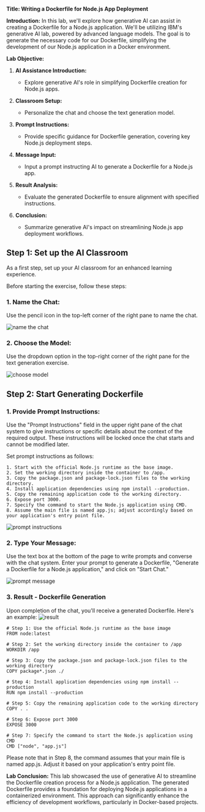 **Title: Writing a Dockerfile for Node.js App Deployment**

**Introduction:**
In this lab, we'll explore how generative AI can assist in creating a Dockerfile for a Node.js application. We'll be utilizing IBM's generative AI lab, powered by advanced language models. The goal is to generate the necessary code for our Dockerfile, simplifying the development of our Node.js application in a Docker environment.

**Lab Objective:**

1. **AI Assistance Introduction:**
   - Explore generative AI's role in simplifying Dockerfile creation for Node.js apps.

2. **Classroom Setup:**
   - Personalize the chat and choose the text generation model.

3. **Prompt Instructions:**
   - Provide specific guidance for Dockerfile generation, covering key Node.js deployment steps.

4. **Message Input:**
   - Input a prompt instructing AI to generate a Dockerfile for a Node.js app.

5. **Result Analysis:**
   - Evaluate the generated Dockerfile to ensure alignment with specified instructions.

6. **Conclusion:**
   - Summarize generative AI's impact on streamlining Node.js app deployment workflows.


## Step 1: Set up the AI Classroom
As a first step, set up your AI classroom for an enhanced learning experience.

Before starting the exercise, follow these steps:

### 1. Name the Chat:
Use the pencil icon in the top-left corner of the right pane to name the chat.

<img src="./images/chat_name" alt="name the chat">

### 2. Choose the Model:
Use the dropdown option in the top-right corner of the right pane for the text generation exercise.

<img src="./images/choose_model" alt="choose model">


## Step 2: Start Generating Dockerfile

### 1. Provide Prompt Instructions:
Use the "Prompt Instructions" field in the upper right pane of the chat system to give instructions or specific details about the context of the required output. These instructions will be locked once the chat starts and cannot be modified later.

Set prompt instructions as follows:
```
1. Start with the official Node.js runtime as the base image.
2. Set the working directory inside the container to /app.
3. Copy the package.json and package-lock.json files to the working directory.
4. Install application dependencies using npm install --production.
5. Copy the remaining application code to the working directory.
6. Expose port 3000.
7. Specify the command to start the Node.js application using CMD.
8. Assume the main file is named app.js; adjust accordingly based on your application's entry point file.
```

<img src="./images/prompt_instructions" alt="prompt instructions">


### 2. Type Your Message:
Use the text box at the bottom of the page to write prompts and converse with the chat system. Enter your prompt to generate a Dockerfile, "Generate a Dockerfile for a Node.js application," and click on "Start Chat."

<img src="./images/prompt_message" alt="prompt message">


### 3. Result - Dockerfile Generation

Upon completion of the chat, you'll receive a generated Dockerfile. Here's an example:
<img src="./images/result" alt="result">



```
# Step 1: Use the official Node.js runtime as the base image
FROM node:latest

# Step 2: Set the working directory inside the container to /app
WORKDIR /app

# Step 3: Copy the package.json and package-lock.json files to the working directory
COPY package*.json ./

# Step 4: Install application dependencies using npm install --production
RUN npm install --production

# Step 5: Copy the remaining application code to the working directory
COPY . .

# Step 6: Expose port 3000
EXPOSE 3000

# Step 7: Specify the command to start the Node.js application using CMD
CMD ["node", "app.js"]
```

Please note that in Step 8, the command assumes that your main file is named app.js. Adjust it based on your application's entry point file.

**Lab Conclusion:**
This lab showcased the use of generative AI to streamline the Dockerfile creation process for a Node.js application. The generated Dockerfile provides a foundation for deploying Node.js applications in a containerized environment. This approach can significantly enhance the efficiency of development workflows, particularly in Docker-based projects.